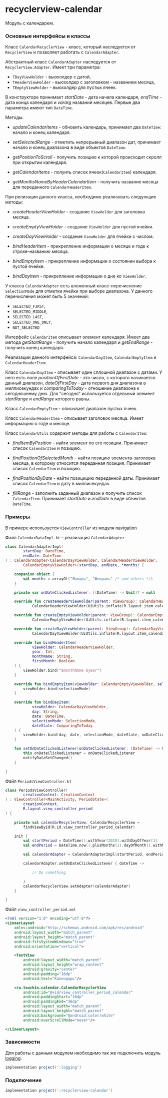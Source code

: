 recyclerview-calendar
====

Модуль с календарем.

### Основные интерфейсы и классы

Класс `CalendarRecyclerView` - класс, который наследуется от `RecyclerView` и позволяет работать с `CalendarAdapter`.

Абстрактный класс `CalendarAdapter` наследуется от `RecyclerView.Adapter`. Имеет три параметра: 
* `TDayViewHolder` - вьюхолдер с датой, 
* `THeaderViewHolder` - вьюхолдер с заголовком - названием месяца, 
* `TEmptyViewHolder` - вьюхолдер для пустых ячеек.

В конструкторе принимает *startDate* - дата начала календаря, *endTime* - дата конца календаря и *vararg* названий месяцев. Первые два параметра имеют тип `DateTime`.

Методы:

* *updateCalendarItems* - обновить календарь, принимает два `DateTime`: начало и конец календаря.

* *setSelectedRange* - отметить непрерывный диапазон дат, принимает начало и конец диапазона в виде объектов `DateTime`.

* *getPositionToScroll* - получить позицию к которой происходит скролл при открытии календаря.

* *getCalendarItems* - полуить список ячеек(`CalendarItem`) календаря.

* *getMonthsNameByHeaderCalendarItem* - получить название месяца для переданного `CalendarHeaderItem`.

При релизации данного класса, необходимо реализовать следующие методы:

* *createHeaderViewHolder* - создание `ViewHolder` для заголовка месяца.

* *createEmptyViewHolder* - создание `ViewHolder` для пустой ячейки.

* *createDayViewHolder* - создание `ViewHolder` для ячейки с числом.

* *bindHeaderItem* - прикрепление информации о месяце и годе к строке-названию месяца.

* *bindEmptyItem* - прикрепление информации о состоянии выбора к пустой ячейке.

* *bindDayItem* - прикрепление информации о дне ко `ViewHolder`.


У класса `CalendarAdapter` есть вложенный класс-перечисление `SelectionMode` для отметки ячейки при выборе диапазона. У данного перечисления может быть 5 значений: 
* `SELECTED_FIRST`,
* `SELECTED_MIDDLE`, 
* `SELECTED_LAST`, 
* `SELECTED_ONE_ONLY`, 
* `NOT_SELECTED`

Интерфейс `CalendarItem` описывает элемент календаря. Имеет два метода *getStartRange* - получить начало календаря и *getEndRange* - получить конец календаря.

Реализации данного интерфейса: `CalendarDayItem`, `CalendarEmptyItem` и `CalendarHeaderItem`.

Класс `CalendarDayItem` - описывает один сплошной диапазон с датами. У него есть поле *positionOfFirstDate* - это число, с которого начинается данный диапазон, *dateOfFirstDay* - дата первого дня диапазона в миллисекундах и *comparingToToday* - отношение диапазона к сегодняшнему дню. Для "сегодня" используется отдельный элемент *startRange* и *endRange* которого равны.

Класс `CalendarEmptyItem` - описывает диапазон пустых ячеек.

Класс `CalendarHeaderItem` - описывает заголовок месяца. Имеет информацию о годе и месяце.

Класс `CalendarUtils` содержит методы для работы с `CalendarItem`:

* *findItemByPosition* - найти элемент по его позиции. Принимает список `CalendarItem` и позицию.

* *findPositionOfSelectedMonth* - найти позицию элемента-заголовка месяца, в которому относится переданная позиция. Принимает список `CalendarItem` и позицию.

* *findPositionByDate* - найти позицицию переданной даты. Принимает список `CalendarItem` и дату в миллисекундах.

* *fillRange* - заполнить заданный диапазон и получить список `CalendarItem`. Принимает *startDate* и *endDate* в виде объектов `DateTime`.

### Примеры

В примере используется `ViewController` из модуля [navigation](https://github.com/TouchInstinct/RoboSwag/tree/master/navigation)

Файл `CalendarDataImpl.kt` - реализация `CalendarAdapter`

```Kotlin
class CalendarAdapterImpl(
        startDay: DateTime,
        endDate: DateTime
) : CalendarAdapter<CalendarDayViewHolder, CalendarHeaderViewHolder,
        CalendarEmptyViewHolder>(startDay, endDate, *months) {

    companion object {
        val months = arrayOf("Январь", "Февраль" /* and others */)
    }

    private var onDateClickedListener: ((DateTime) -> Unit)? = null

    override fun createHeaderViewHolder(parent: ViewGroup): CalendarHeaderViewHolder =
            CalendarHeaderViewHolder(UiUtils.inflate(R.layout.item_calendar_header_view, parent))

    override fun createEmptyViewHolder(parent: ViewGroup): CalendarEmptyViewHolder =
            CalendarEmptyViewHolder(UiUtils.inflate(R.layout.item_calendar_empty_view, parent))

    override fun createDayViewHolder(parent: ViewGroup): CalendarDayViewHolder =
            CalendarDayViewHolder(UiUtils.inflate(R.layout.item_calendar_day_view, parent))

    override fun bindHeaderItem(
            viewHolder: CalendarHeaderViewHolder,
            year: Int,
            monthName: String,
            firstMonth: Boolean
    ) {
        viewHolder.bind("$monthName $year")
    }

    override fun bindEmptyItem(viewHolder: CalendarEmptyViewHolder, selectionMode: SelectionMode) {
        viewHolder.bind(selectionMode)
    }

    override fun bindDayItem(
            viewHolder: CalendarDayViewHolder,
            day: String,
            date: DateTime,
            selectionMode: SelectionMode,
            dateState: ComparingToToday
    ) {
        viewHolder.bind(day, date, selectionMode, dateState, onDateClickedListener)
    }

    fun setOnDateClickedListener(onDateClickedListener: (DateTime) -> Unit) {
        this.onDateClickedListener = onDateClickedListener
        notifyDataSetChanged()
    }

}

```

Файл `PeriodsViewController.kt`

```Kotlin
class PeriodsViewController(
        creationContext: CreationContext
) : ViewController<MainActivity, PeriodState>(
        creationContext,
        R.layout.view_controller_period
) {

    private val calendarRecyclerView: CalendarRecyclerView = 
        findViewById(R.id.view_controller_period_calendar)

    init {
        val startPeriod = DateTime().withYear(2018).withDayOfYear(1)
        val endPeriod = DateTime.now().plusMonths(1).dayOfMonth().withMaximumValue()

        val calendarAdapter = CalendarAdapterImpl(startPeriod, endPeriod)

        calendarAdapter.setOnDateClickedListener { dateTime ->

            // Do something

        }
        calendarRecyclerView.setAdapter(calendarAdapter)
    }

}
```

Файл `view_controller_period.xml`
```xml
<?xml version="1.0" encoding="utf-8"?>
<LinearLayout
    xmlns:android="http://schemas.android.com/apk/res/android"
    android:layout_width="match_parent"
    android:layout_height="match_parent"
    android:fitsSystemWindows="true"
    android:orientation="vertical">

    <TextView
        android:layout_width="match_parent"
        android:layout_height="wrap_content"
        android:gravity="center"
        android:padding="16dp"
        android:text="Календарь"/>

    <ru.touchin.calendar.CalendarRecyclerView
        android:id="@+id/view_controller_period_calendar"
        android:paddingStart="16dp"
        android:paddingEnd="16dp"
        android:layout_width="match_parent"
        android:layout_height="match_parent"
        android:background="@android:color/white"
        android:overScrollMode="never"/>

</LinearLayout>
```
### Зависимости

Для работы с данным модулем необходимо так же подключить модуль [logging](https://github.com/TouchInstinct/RoboSwag/tree/master/logging).

```gradle
implementation project(':logging')
```

### Подключение

```gradle
implementation project(':recyclerview-calendar')
```
